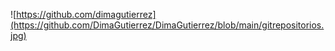![https://github.com/dimagutierrez](https://github.com/DimaGutierrez/DimaGutierrez/blob/main/gitrepositorios.jpg)


<!---
DimaGutierrez/DimaGutierrez is a ✨ special ✨ repository because its `README.md` (this file) appears on your GitHub profile.
You can click the Preview link to take a look at your changes. #wework #java #python
--->
